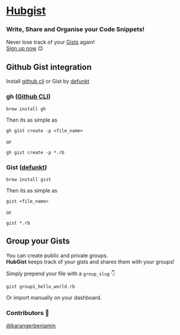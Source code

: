 # [Hubgist](http://www.hubgist.com/)
### Write, Share and Organise your Code Snippets!
Never lose track of your [Gists](https://gist.github.com/) again! <br>
[Sign up now](http://www.hubgist.com/users/sign_up) :wink:

## Github Gist integration
Install [github cli](https://github.com/cli/cli) or Gist by [defunkt](https://github.com/defunkt/gist)

### gh ([Github CLI](https://github.com/cli/cli))
```
brew install gh
```

Then its as simple as 

```
gh gist create -p <file_name>
```
or
```
gh gist create -p *.rb
```

### Gist ([defunkt](https://github.com/defunkt/gist))
```
brew install gist
```

Then its as simple as 

```
gist <file_name>
```
or
```
gist *.rb
```


## Group your Gists

You can create public and private groups. <br>
**HubGist** keeps track of your gists and shares them with your groups!

Simply prepend your file with a ```group_slug``` :point_down:
```
gist group1_hello_world.rb
```
Or import manually on your dashboard.


### Contributors :pray:
<a href="https://github.com/barangerbenjamin" target="_blank">@barangerbenjamin</a>
